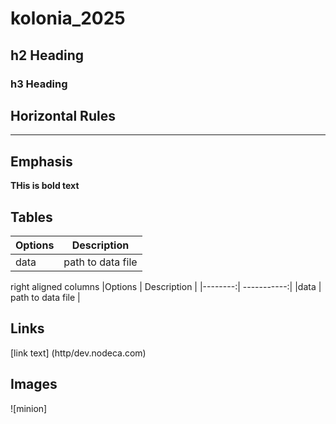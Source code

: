# kolonia_2025
## h2 Heading
### h3 Heading

## Horizontal Rules

___

## Emphasis
**THis is bold text**

## Tables

|Options | Description |
|--------| ----------- |
|data    | path to data file |

right aligned columns
|Options | Description |
|--------:| -----------:|
|data    | path to data file |

## Links
[link text] (http/dev.nodeca.com)

## Images
![minion]
